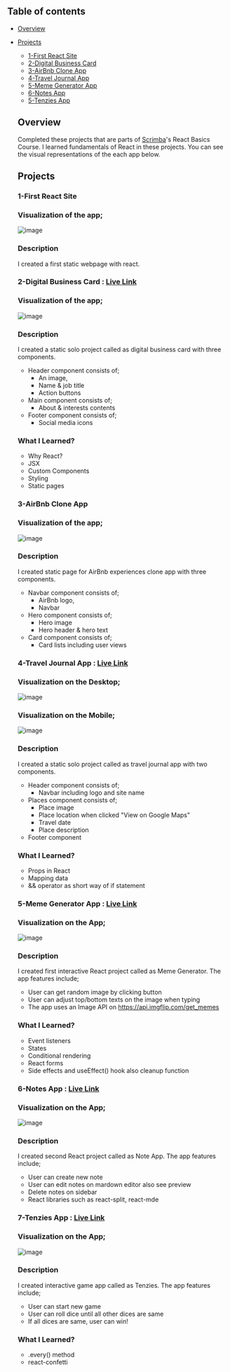 ## Table of contents

- [Overview](#overview)

- [Projects](#projects)

  - [1-First React Site](#1-first-react-site)
  - [2-Digital Business Card](#2-digital-business-card)
  - [3-AirBnb Clone App](#3-airbnb-clone-app)
  - [4-Travel Journal App](#4-travel-journal-app)
  - [5-Meme Generator App](#5-meme-generator)
  - [6-Notes App](#6-notes-app)
  - [5-Tenzies App](#7-tenzies-app)

    
  ## Overview

  Completed these projects that are parts of [Scrimba](https://scrimba.com/learn/frontend/)'s React Basics Course. I learned fundamentals of React in these projects.
  You can see the visual representations of the each app below.

  ## Projects

  ### 1-First React Site

  ### Visualization of the app;
  ![image](./1-first-react-site/first-react-site.png)
  
  ### Description
  
  I created a first static webpage with react.
  
  ### 2-Digital Business Card : [Live Link](https://fulyaertay-digital-business-card.netlify.app/)

  ### Visualization of the app;
  ![image](./2-digital-business-card/digital-business-card.png)
  
  ### Description
  
  I created a static solo project called as digital business card with three components.
  - Header component consists of;
    - An image,
    - Name & job title
    - Action buttons
  - Main component consists of;
    - About & interests contents
  - Footer component consists of;
    - Social media icons
  
  ### What I Learned?
  - Why React?
  - JSX
  - Custom Components
  - Styling
  - Static pages
  
  
  ### 3-AirBnb Clone App

  ### Visualization of the app;
  ![image](./3-airbnb-clone-app/airbnb-clone.png)
  
  ### Description
  
  I created static page for AirBnb experiences clone app with three components.
  - Navbar component consists of;
    - AirBnb logo,
    - Navbar
  - Hero component consists of;
    - Hero image
    - Hero header & hero text
  - Card component consists of;
    - Card lists including user views
  
  ### 4-Travel Journal App : [Live Link](https://travel-journal-static-site.netlify.app/)

  ### Visualization on the Desktop;
  ![image](./4-travel-journal-app/travel-journal.png)
  
  ### Visualization on the Mobile;
  ![image](./4-travel-journal-app/responsive-app.png)
  
  ### Description
  
  I created a static solo project called as travel journal app with two components.
  - Header component consists of;
    - Navbar including logo and site name
  - Places component consists of;
    - Place image
    - Place location when clicked "View on Google Maps"
    - Travel date
    - Place description
  - Footer component
    
  ### What I Learned?
  - Props in React
  - Mapping data
  - && operator as short way of if statement


  ### 5-Meme Generator App : [Live Link](https://react-site-meme-generator.netlify.app/)

  ### Visualization on the App;
  ![image](./5-meme-generator/meme-app.png)
 
  
  ### Description
  
  I created first interactive React project called as Meme Generator. The app features include;
  - User can get random image by clicking button
  - User can adjust top/bottom texts on the image when typing
  - The app uses an Image API on https://api.imgflip.com/get_memes
    
  ### What I Learned?
  - Event listeners
  - States
  - Conditional rendering
  - React forms
  - Side effects and useEffect() hook also cleanup function
  
  
  ### 6-Notes App : [Live Link](https://scrimba-notes-app-react.netlify.app/)

  ### Visualization on the App;
  ![image](./6-notes-app/notes-app.gif)
 
  
  ### Description
  
  I created second React project called as Note App. The app features include;
  - User can create new note
  - User can edit notes on mardown editor also see preview
  - Delete notes on sidebar
  - React libraries such as react-split, react-mde
  
  
  ### 7-Tenzies App : [Live Link](https://fe-tenzies-app.netlify.app/)

  ### Visualization on the App;
  ![image](./7-tenzies-app/7-tenzies-app.gif)
 
  
  ### Description
  
  I created interactive game app called as Tenzies. The app features include;
  - User can start new game
  - User can roll dice until all other dices are same
  - If all dices are same, user can win!
  
  ### What I Learned?
  - .every() method
  - react-confetti
    

